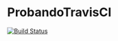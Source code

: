 # ProbandoTravisCI
[![Build Status](https://travis-ci.org/Nismansomostodos/Numeros_Romanos.svg?branch=master)](https://travis-ci.org/Nismansomostodos/Numeros_Romanos)
